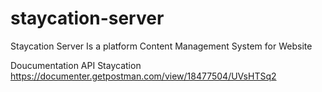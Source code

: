 # staycation-server

Staycation Server Is a platform Content Management System for Website

Doucumentation API Staycation
<a>https://documenter.getpostman.com/view/18477504/UVsHTSq2</a>

